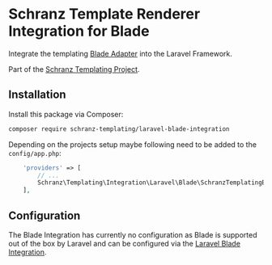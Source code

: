 # Schranz Template Renderer Integration for Blade

Integrate the templating [Blade Adapter](https://github.com/schranz-templating/blade-adapter) 
into the Laravel Framework.

Part of the [Schranz Templating Project](https://github.com/schranz-templating/templating).

## Installation

Install this package via Composer:

```bash
composer require schranz-templating/laravel-blade-integration
```

Depending on the projects setup maybe following need to be added to the `config/app.php`:

```php
    'providers' => [
        // ...
        Schranz\Templating\Integration\Laravel\Blade\SchranzTemplatingBladeProvider::class,
    ],
```

## Configuration

The Blade Integration has currently no configuration as Blade
is supported out of the box by Laravel and can be configured
via the [Laravel Blade Integration](https://laravel.com/docs/9.x/blade).
